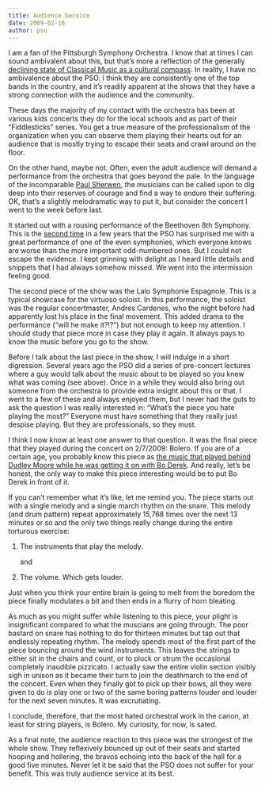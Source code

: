 ```yaml
---
title: Audience Service
date: 2009-02-16
author: psu
---
```


I am a fan of the Pittsburgh Symphony Orchestra. I know that at times I can sound ambivalent about this, but that’s more a reflection of the generally <a href="/classical-music-is-dead-or-at-least-terminal.html">declining state of Classical Music as a cultural compass</a>. In reality, I have no ambivalence about the PSO. I think they are consistently one of the top bands in the country, and it’s readily apparent at the shows that they have a strong connection with the audience and the community.

These days the majority of my contact with the orchestra has been at various kids concerts they do for the local schools and as part of their “Fiddlesticks” series. You get a true measure of the professionalism of the organization when you can observe them playing their hearts out for an audience that is mostly trying to escape their seats and crawl around on the floor.

On the other hand, maybe not. Often, even the adult audience will demand a performance from the orchestra that goes beyond the pale. In the language of the incomparable <a href="https://en.wikipedia.org/wiki/Paul_Sherwen">Paul Sherwen</a>, the musicians can be called upon to dig deep into their reserves of courage and find a way to endure their suffering. OK, that’s a slightly melodramatic way to put it, but consider the concert I went to the week before last.

It started out with a rousing performance of the Beethoven 8th Symphony. This is the <a href="/classical-music-not-dead-yet.html">second time</a> in a few years that the PSO has surprised me with a great performance of one of the even symphonies, which everyone knows are worse than the more important odd-numbered ones. But I could not escape the evidence. I kept grinning with delight as I heard little details and snippets that I had always somehow missed. We went into the intermission feeling good.

The second piece of the show was the Lalo Symphonie Espagnole. This is a typical showcase for the virtuoso soloist. In this performance, the soloist was the regular concertmaster, Andres Cardenes, who the night before had apparently lost his place in the final movement. This added drama to the performance (“will he make it?!?”) but not enough to keep my attention. I should study that piece more in case they play it again. It always pays to know the music before you go to the show.

Before I talk about the last piece in the show, I will indulge in a short digression. Several years ago the PSO did a series of pre-concert lectures where a guy would talk about the music about to be played so you knew what was coming (see above). Once in a while they would also bring out someone from the orchestra to provide extra insight about this or that. I went to a few of these and always enjoyed them, but I never had the guts to ask the question I was really interested in: “What’s the piece you hate playing the most?” Everyone must have something that they really just despise playing. But they are professionals, so they must.

I think I now know at least one answer to that question. It was the final piece that they played during the concert on 2/7/2009: Bolero. If you are of a certain age, you probably know this piece as <a href="https://www.youtube.com/watch?v=dILIdREylC0">the music that played behind Dudley Moore while he was getting it on with Bo Derek</a>. And really, let’s be honest, the only way to make this piece interesting would be to put Bo Derek in front of it.

If you can’t remember what it’s like, let me remind you. The piece starts out with a single melody and a single march rhythm on the snare. This melody (and drum pattern) repeat approximately 15,768 times over the next 13 minutes or so and the only two things really change during the entire torturous exercise:

1. The instruments that play the melody.

	and

2. The volume. Which gets louder.

Just when you think your entire brain is going to melt from the boredom the piece finally modulates a bit and then ends in a flurry of horn bleating.

As much as you might suffer while listening to this piece, your plight is insignificant compared to what the muscians are going through. The poor bastard on snare has nothing to do for thirteen minutes but tap out that endlessly repeating rhythm. The melody spends most of the first part of the piece bouncing around the wind instruments. This leaves the strings to either sit in the chairs and count, or to pluck or strum the occasional completely inaudible pizzicato. I actually saw the entire violin section visibly sigh in unison as it became their turn to join the deathmarch to the end of the concert. Even when they finally got to pick up their bows, all they were given to do is play one or two of the same boring patterns louder and louder for the next seven minutes. It was excrutiating.

I conclude, therefore, that the most hated orchestral work in the canon, at least for string players, is Bolero. My curiosity, for now, is sated.

As a final note, the audience reaction to this piece was the strongest of the whole show. They reflexively bounced up out of their seats and started hooping and hollering, the bravos echoing into the back of the hall for a good five minutes. Never let it be said that the PSO does not suffer for your benefit. This was truly audience service at its best.